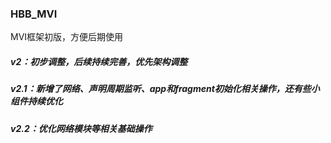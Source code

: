 ### HBB_MVI 
MVI框架初版，方便后期使用

##### v2：初步调整，后续持续完善，优先架构调整


##### v2.1：新增了网络、声明周期监听、app和fragment初始化相关操作，还有些小组件持续优化

##### v2.2：优化网络模块等相关基础操作